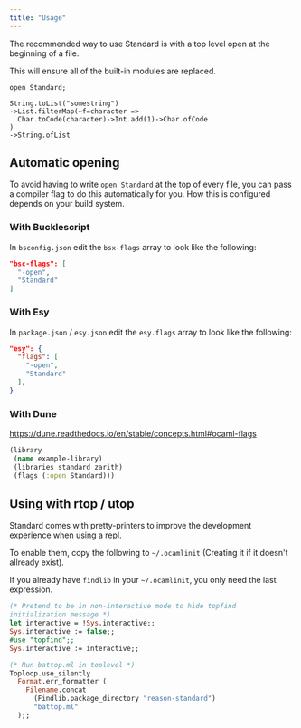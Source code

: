 ```yaml
---
title: "Usage"
---
```


The recommended way to use Standard is with a top level open at the beginning of a file. 

This will ensure all of the built-in modules are replaced.

```reason
open Standard;

String.toList("somestring")
->List.filterMap(~f=character => 
  Char.toCode(character)->Int.add(1)->Char.ofCode
)
->String.ofList
```

## Automatic opening

To avoid having to write `open Standard` at the top of every file, you can pass a compiler flag to do this automatically for you. How this is configured depends on your build system.

### With Bucklescript

In `bsconfig.json` edit the `bsx-flags` array to look like the following:

```JSON
"bsc-flags": [
  "-open",
  "Standard"
]
```

### With Esy

In `package.json` / `esy.json` edit the `esy.flags` array to look like the following:

```json
"esy": {
  "flags": [
    "-open",
    "Standard"
  ],
}
```

### With Dune

https://dune.readthedocs.io/en/stable/concepts.html#ocaml-flags

```clojure
(library
 (name example-library) 
 (libraries standard zarith)
 (flags (:open Standard)))
 ```

## Using with rtop / utop

Standard comes with pretty-printers to improve the development experience when using a repl.

To enable them, copy the following to `~/.ocamlinit` (Creating it if it doesn't allready exist).

If you already have `findlib` in your `~/.ocamlinit`, you only need the last expression.

```ocaml
(* Pretend to be in non-interactive mode to hide topfind
initialization message *)
let interactive = !Sys.interactive;;
Sys.interactive := false;;
#use "topfind";;
Sys.interactive := interactive;;

(* Run battop.ml in toplevel *)
Toploop.use_silently
  Format.err_formatter (
    Filename.concat
      (Findlib.package_directory "reason-standard") 
      "battop.ml"
  );;
```
